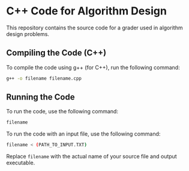# C++ Code for Algorithm Design

This repository contains the source code for a grader used in algorithm design problems.

## Compiling the Code (C++)
To compile the code using g++ (for C++), run the following command:

```sh
g++ -o filename filename.cpp
```

## Running the Code
To run the code, use the following command:

```sh
filename
```

To run the code with an input file, use the following command:

```sh
filename < (PATH_TO_INPUT.TXT)
```

Replace `filename` with the actual name of your source file and output executable.
